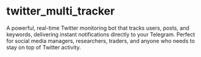 # twitter_multi_tracker
A powerful, real-time Twitter monitoring bot that tracks users, posts, and keywords, delivering instant notifications directly to your Telegram. Perfect for social media managers, researchers, traders, and anyone who needs to stay on top of Twitter activity.
